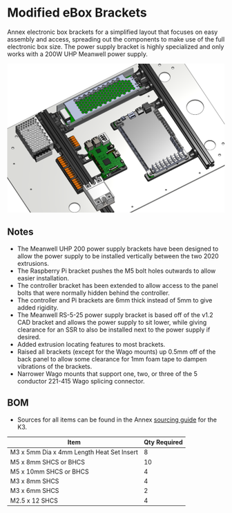 # Modified eBox Brackets

Annex electronic box brackets for a simplified layout that focuses on easy assembly and access, spreading out the components to make use of the full electronic box size. The power supply bracket is highly specialized and only works with a 200W UHP Meanwell power supply.

![Panel_CAD](Images/brackets_cad.png)

## Notes

- The Meanwell UHP 200 power supply brackets have been designed to allow the power supply to be installed vertically between the two 2020 extrusions.
- The Raspberry Pi bracket pushes the M5 bolt holes outwards to allow easier installation.
- The controller bracket has been extended to allow access to the panel bolts that were normally hidden behind the controller.
- The controller and Pi brackets are 6mm thick instead of 5mm to give added rigidity.
- The Meanwell RS-5-25 power supply bracket is based off of the v1.2 CAD bracket and allows the power supply to sit lower, while giving clearance for an SSR to also be installed next to the power supply if desired.
- Added extrusion locating features to most brackets.
- Raised all brackets (except for the Wago mounts) up 0.5mm off of the back panel to allow some clearance for 1mm foam tape to dampen vibrations of the brackets.
- Narrower Wago mounts that support one, two, or three of the 5 conductor 221-415 Wago splicing connector.

## BOM
- Sources for all items can be found in the Annex [sourcing guide](https://docs.google.com/spreadsheets/d/1O3eyVuQ6M4F03MJSDs4Z71_XyNjXL5HFTZr1jsaAtRc/htmlview#) for the K3.

| Item                                                             | Qty Required  |
| ---                                                              | ---           |
| M3 x 5mm Dia x 4mm Length Heat Set Insert                        | 8             |
| M5 x 8mm SHCS or BHCS                                            | 10            |
| M5 x 10mm SHCS or BHCS                                           | 4             |
| M3 x 8mm SHCS                                                    | 4             |
| M3 x 6mm SHCS                                                    | 2             |
| M2.5 x 12 SHCS                                                   | 4             |
